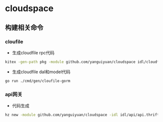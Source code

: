 # cloudspace

## 构建相关命令

### cloufile

- 生成cloudfile rpc代码
 ```bash
 kitex -gen-path pkg -module github.com/yanguiyuan/cloudspace idl/cloudfile/cloudfile.thrift
 ```
- 生成cloudfile dal和model代码
```bash
go run ./cmd/gen/cloufile-gorm
```

### api网关

- 代码生成
```bash
hz new -module github.com/yanguiyuan/cloudspace -idl idl/api/api.thrift
```